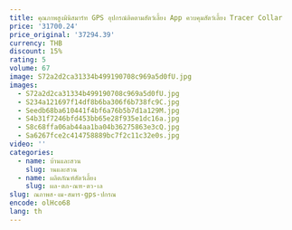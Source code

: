 ```yaml
---
title: คุณภาพสูงมินิสมาร์ท GPS อุปกรณ์ติดตามสัตว์เลี้ยง App ควบคุมสัตว์เลี้ยง Tracer Collar
price: '31700.24'
price_original: '37294.39'
currency: THB
discount: 15%
rating: 5
volume: 67
image: S72a2d2ca31334b499190708c969a5d0fU.jpg
images:
  - S72a2d2ca31334b499190708c969a5d0fU.jpg
  - S234a121697f14df8b6ba306f6b738fc9C.jpg
  - Seedb68ba610441f4bf6a76b5b7d1a129M.jpg
  - S4b31f7246bfd453bb65e28f935e1dc16a.jpg
  - S8c68ffa06ab44aa1ba04b36275863e3cQ.jpg
  - Sa6267fce2c414758889bc7f2c11c32e0s.jpg
video: ''
categories:
  - name: บ้านและสวน
    slug: านและสวน
  - name: ผลิตภัณฑ์สัตว์เลี้ยง
    slug: ผล-ตภ-ณฑ-ตว-เล
slug: ณภาพส-งม-สมาร-gps-ปกรณ
encode: olHco68
lang: th
---
```

  